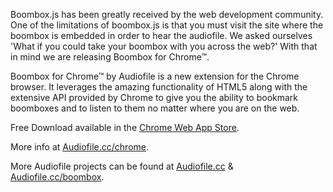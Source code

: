 Boombox.js has been greatly received by the web development community. One of
the limitations of boombox.js is that you must visit the site where the boombox
is embedded in order to hear the audiofile. We asked ourselves 'What if you
could take your boombox with you across the web?' With that in mind we are
releasing Boombox for Chrome™.

Boombox for Chrome™ by Audiofile is a new extension for the Chrome browser. It
leverages the amazing functionality of HTML5 along with the extensive API
provided by Chrome to give you the ability to bookmark boomboxes and to listen
to them no matter where you are on the web.

Free Download available in the [Chrome Web App Store](https://chrome.google.com/webstore/detail/bpfbenefadjgilnjjldiemofhgehjch).

More info at [Audiofile.cc/chrome](https://audiofile.cc/chrome).

More Audiofile projects can be found at [Audiofile.cc](https://audiofile.cc)
&amp; [Audiofile.cc/boombox](https://audiofile.cc/boombox).
